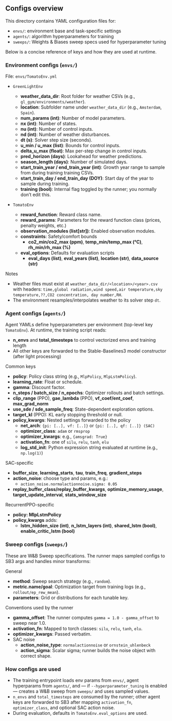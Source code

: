 ## Configs overview

This directory contains YAML configuration files for:

- `envs/`: environment base and task-specific settings
- `agents/`: algorithm hyperparameters for training
- `sweeps/`: Weights & Biases sweep specs used for hyperparameter tuning

Below is a concise reference of keys and how they are used at runtime.

### Environment configs (`envs/`)

File: `envs/TomatoEnv.yml`

- `GreenLightEnv`
  - **weather_data_dir**: Root folder for weather CSVs (e.g., `gl_gym/environments/weather`).
  - **location**: Subfolder name under `weather_data_dir` (e.g., `Amsterdam`, `Spain`).
  - **num_params (int)**: Number of model parameters.
  - **nx (int)**: Number of states.
  - **nu (int)**: Number of control inputs.
  - **nd (int)**: Number of weather disturbances.
  - **dt (s)**: Solver step size (seconds).
  - **u_min / u_max (list<float>)**: Bounds for control inputs.
  - **delta_u_max (float)**: Max per-step change in control inputs.
  - **pred_horizon (days)**: Lookahead for weather predictions.
  - **season_length (days)**: Number of simulated days.
  - **start_train_year / end_train_year (int)**: Growth year range to sample from during training training CSVs.
  - **start_train_day / end_train_day (DOY)**: Start day of the year to sample during training.
  - **training (bool)**: Internal flag toggled by the runner; you normally don’t edit this.

- `TomatoEnv`
  - **reward_function**: Reward class name.
  - **reward_params**: Parameters for the reward function class (prices, penalty weights, etc.)
  - **observation_modules (list[str])**: Enabled observation modules.
  - **constraints**: Safety/comfort bounds
    - **co2_min/co2_max (ppm)**, **temp_min/temp_max (°C)**, **rh_min/rh_max (%)**
  - **eval_options**: Defaults for evaluation scripts
    - **eval_days (list<DOY>)**, **eval_years (list<int>)**, **location (str)**, **data_source (str)**

Notes
- Weather files must exist at `weather_data_dir/<location>/<year>.csv` with headers: `time,global radiation,wind speed,air temperature,sky temperature,??,CO2 concentration, day number,RH`.
- The environment resamples/interpolates weather to its solver step `dt`.

### Agent configs (`agents/`)

Agent YAMLs define hyperparameters per environment (top-level key `TomatoEnv`). At runtime, the training script reads:

- **n_envs** and **total_timesteps** to control vectorized envs and training length
- All other keys are forwarded to the Stable-Baselines3 model constructor (after light processing)

Common keys
- **policy**: Policy class string (e.g., `MlpPolicy`, `MlpLstmPolicy`).
- **learning_rate**: Float or schedule.
- **gamma**: Discount factor.
- **n_steps / batch_size / n_epochs**: Optimizer rollouts and batch settings.
- **clip_range** (PPO), **gae_lambda** (PPO), **vf_coef/ent_coef**, **max_grad_norm**
- **use_sde / sde_sample_freq**: State-dependent exploration options.
- **target_kl** (PPO): KL early stopping threshold or null.
- **policy_kwargs**: Nested settings forwarded to the policy
  - **net_arch**: `{pi: [..], vf: [..]}` or `{pi: [..], qf: [..]} (SAC)`
  - **optimizer_class**: `adam` or `rmsprop`
  - **optimizer_kwargs**: e.g., `{amsgrad: True}`
  - **activation_fn**: one of `silu`, `relu`, `tanh`, `elu`
  - **log_std_init**: Python expression string evaluated at runtime (e.g., `np.log(1)`)

SAC-specific
- **buffer_size**, **learning_starts**, **tau**, **train_freq**, **gradient_steps**
- **action_noise**: choose type and params, e.g.:
  - `action_noise.normalactionnoise.sigma: 0.05`
- **replay_buffer_class/replay_buffer_kwargs**, **optimize_memory_usage**, **target_update_interval**, **stats_window_size**

RecurrentPPO-specific
- **policy: MlpLstmPolicy**
- **policy_kwargs** adds:
  - **lstm_hidden_size (int)**, **n_lstm_layers (int)**, **shared_lstm (bool)**, **enable_critic_lstm (bool)**

### Sweep configs (`sweeps/`)

These are W&B Sweep specifications. The runner maps sampled configs to SB3 args and handles minor transforms:

General
- **method**: Sweep search strategy (e.g., `random`).
- **metric.name/goal**: Optimization target from training logs (e.g., `rollout/ep_rew_mean`).
- **parameters**: Grid or distributions for each tunable key.

Conventions used by the runner
- **gamma_offset**: The runner computes `gamma = 1.0 - gamma_offset` to sweep near 1.0.
- **activation_fn**: Mapped to torch classes: `silu`, `relu`, `tanh`, `elu`.
- **optimizer_kwargs**: Passed verbatim.
- SAC noise
  - **action_noise_type**: `normalactionnoise` or `ornstein_uhlenbeck`
  - **action_sigma**: Scalar sigma; runner builds the noise object with correct shape.

### How configs are used

- The training entrypoint loads env params from `envs/`, agent hyperparams from `agents/`, and — if `--hyperparameter_tuning` is enabled — creates a W&B sweep from `sweeps/` and uses sampled values.
- `n_envs` and `total_timesteps` are consumed by the runner; other agent keys are forwarded to SB3 after mapping `activation_fn`, `optimizer_class`, and optional SAC action noise.
- During evaluation, defaults in `TomatoEnv.eval_options` are used.


